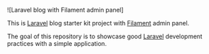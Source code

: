![Laravel blog with Filament admin panel]

This is [Laravel](https://laravel.com) blog starter kit project with [Filament](https://filamentphp.com) admin panel.

The goal of this repository is to showcase good [Laravel](https://laravel.com) development practices with a simple application.
